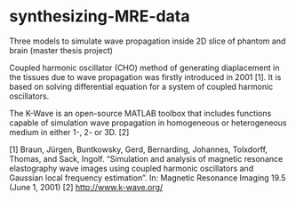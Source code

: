 # synthesizing-MRE-data
Three models to simulate wave propagation inside 2D slice of phantom and brain (master thesis project)

Coupled harmonic oscillator (CHO) method of generating diaplacement in the tissues due to wave propagation was firstly introduced in 2001 [1]. It is based on solving differential equation for a system of coupled harmonic oscillators.

The K-Wave is an open-source MATLAB toolbox that includes functions capable of simulation wave propagation in homogeneous or heterogeneous medium in either 1-, 2- or 3D. [2]


[1] Braun, Jürgen, Buntkowsky, Gerd, Bernarding, Johannes, Tolxdorff, Thomas, and Sack, Ingolf. “Simulation and analysis of magnetic resonance elastography wave images using coupled harmonic oscillators and Gaussian local frequency estimation”. In: Magnetic Resonance Imaging 19.5 (June 1, 2001)
[2] http://www.k-wave.org/
